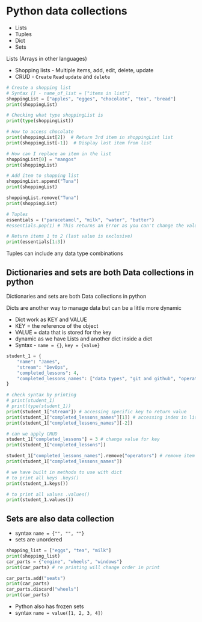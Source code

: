# Python data collections
- Lists
- Tuples
- Dict
- Sets

Lists (Arrays in other languages)

- Shopping lists - Multiple items, add, edit, delete, update
- CRUD - `Create` `Read` `update` and `delete` 

```python
# Create a shopping list
# Syntax [] - name_of_list = ["items in list"]
shoppingList = ["apples", "egges", "chocolate", "tea", "bread"]
print(shoppingList)

# Checking what type shoppingList is
print(type(shoppingList))

# How to access chocolate
print(shoppingList[2])  # Return 3rd item in shoppingList list
print(shoppingList[-1])  # Display last item from list

# How can I replace an item in the list
shoppingList[0] = "mangos"
print(shoppingList)

# Add item to shopping list
shoppingList.append("Tuna")
print(shoppingList)

shoppingList.remove("Tuna")
print(shoppingList)

# Tuples
essentials = ("paracetamol", "milk", "water", "butter")
#essentials.pop(1) # This returns an Error as you can't change the values in tuples

# Return items 1 to 2 (last value is exclusive)
print(essentials[1:3])
```
Tuples can include any data type combinations

## Dictionaries and sets are both Data collections in python

Dictionaries and sets are both Data collections in python

Dicts are another way to manage data but can be a little more dynamic
- Dict work as KEY and VALUE
- KEY = the reference of the object
- VALUE = data that is stored for the key
- dynamic as we have Lists and another dict inside a dict
- Syntax - `name = {}`, `key = {value}`
```python
student_1 = {
    "name": "James",
    "stream": "DevOps",
    "completed_lessons": 4,
    "completed_lessons_names": ["data types", "git and github", "operators", "lists and tuples"]
}

# check syntax by printing
# print(student_1)
# print(type(student_1))
print(student_1["stream"]) # accessing specific key to return value
print(student_1["completed_lessons_names"][1]) # accessing index in list value
print(student_1["completed_lessons_names"][-2])

# can we apply CRUD
student_1["completed_lessons"] = 3 # change value for key
print(student_1["completed_lessons"])

student_1["completed_lessons_names"].remove("operators") # remove item from value list
print(student_1["completed_lessons_names"])

# we have built in methods to use with dict
# to print all keys .keys()
print(student_1.keys())

# to print all values .values()
print(student_1.values())
```
## Sets are also data collection
- syntax `name = {"", "", ""}`
- sets are unordered
```python
shopping_list = ["eggs", "tea", "milk"]
print(shopping_list)
car_parts = {"engine", "wheels", "windows"}
print(car_parts) # re printing will change order in print

car_parts.add("seats")
print(car_parts)
car_parts.discard("wheels")
print(car_parts)
```

- Python also has frozen sets
- syntax `name = value([1, 2, 3, 4])`